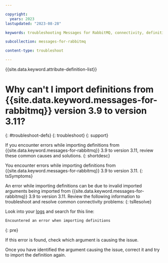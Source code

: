 ```yaml
---

copyright:
  years: 2023
lastupdated: "2023-08-28"

keywords: troubleshooting Messages for RabbitMQ, connectivity, definitions, error importing definitions

subcollection: messages-for-rabbitmq

content-type: troubleshoot

---
```


{{site.data.keyword.attribute-definition-list}}

# Why can't I import definitions from {{site.data.keyword.messages-for-rabbitmq}} version 3.9 to version 3.11?
{: #troubleshoot-defs}
{: troubleshoot}
{: support}

If you encounter errors while importing definitions from {{site.data.keyword.messages-for-rabbitmq}} 3.9 to version 3.11, review these common causes and solutions.
{: shortdesc}

You encounter errors while importing definitions from {{site.data.keyword.messages-for-rabbitmq}} 3.9 to version 3.11.
{: tsSymptoms}

An error while importing definitions can be due to invalid imported arguments being imported from {{site.data.keyword.messages-for-rabbitmq}} 3.9 to version 3.11. Review the following information to troubleshoot and resolve common connectivity problems:
{: tsResolve}

Look into your [logs](/docs/messages-for-rabbitmq?topic=messages-for-rabbitmq-logging) and search for this line:
 
```sh
Encountered an error when importing definitions
```
{: pre} 

If this error is found, check which argument is causing the issue.

Once you have identified the argument causing the issue, correct it and try to import the definition again.

